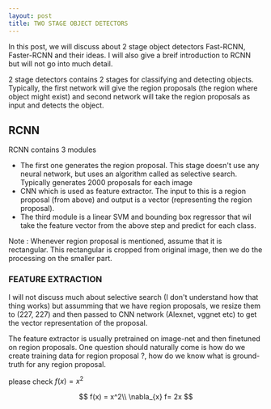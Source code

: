 ```yaml
---
layout: post
title: TWO STAGE OBJECT DETECTORS
---
```


In this post, we will discuss about 2 stage object detectors Fast-RCNN, Faster-RCNN and their ideas. I will also give a breif introduction to RCNN but will not go into much detail.

2 stage detectors contains 2 stages for classifying and detecting objects. Typically, the first network will give the region proposals (the region where object might exist) and second network will take the region proposals as input and detects the object.

## RCNN

RCNN contains 3 modules

- The first one generates the region proposal. This stage doesn't use any neural network, but uses an algorithm called as selective search. Typically generates 2000 proposals for each image
- CNN which is used as feature extractor. The input to this is a region proposal (from above) and output is a vector (representing the region proposal).
- The third module is a linear SVM and bounding box regressor that wil take the feature vector from the above step and predict for each class.

Note : Whenever region proposal is mentioned, assume that it is rectangular. This rectangular is cropped from original image, then we do the processing on the smaller part.

### FEATURE EXTRACTION

I will not discuss much about selective search (I don't understand how that thing works) but assumming that we have region proposals, we resize them to (227, 227) and then passed to CNN network (Alexnet, vggnet etc) to get the vector representation of the proposal.

The feature extractor is usually pretrained on image-net and then finetuned on region proposals. One question should naturally come is how do we create training data for region proposal ?, how do we know what is ground-truth for any region proposal.

please check $f(x) = x^2$

$$
f(x) = x^2\\
\nabla_{x} f= 2x
$$
